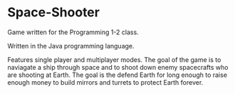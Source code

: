 # Space-Shooter
Game written for the Programming 1-2 class.

Written in the Java programming language.

Features single player and multiplayer modes.  The goal of the game is to naviagate a ship through space and to shoot down enemy spacecrafts who are shooting at Earth.  The goal is the defend Earth for long enough to raise enough money to build mirrors and turrets to protect Earth forever.
